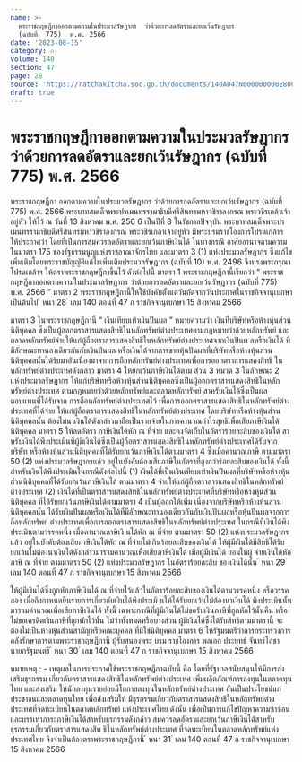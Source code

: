 ```yaml
---
name: >-
  พระราชกฤษฎีกาออกตามความในประมวลรัษฎากร  ว่าด้วยการลดอัตราและยกเว้นรัษฎากร 
  (ฉบับที่  775)  พ.ศ. 2566
date: '2023-08-15'
category: ก
volume: 140
section: 47
page: 28
source: 'https://ratchakitcha.soc.go.th/documents/140A047N0000000002800.pdf'
draft: true
---
```


# พระราชกฤษฎีกาออกตามความในประมวลรัษฎากร  ว่าด้วยการลดอัตราและยกเว้นรัษฎากร  (ฉบับที่  775)  พ.ศ. 2566

พระราชกฤษฎีกา ออกตามความในประมวลรัษฎากร ว่าด้วยการลดอัตราและยกเว้นรัษฎากร (ฉบับที่ 775) พ.ศ. 2566 พระบาทสมเด็จพระปรเมนทรรามาธิบดีศรีสินทรมหาวชิราลงกรณ พระวชิรเกล้าเจ้าอยู่หัว ให้ไว้ ณ วันที่ 13 สิงหำคม พ.ศ. 256 6 เป็นปีที่ 8 ในรัชกาลปัจจุบัน พระบาทสมเด็จพระปรเมนทรรามาธิบดีศรีสินทรมหาวชิราลงกรณ พระวชิรเกล้าเจ้าอยู่หัว มีพระบรมราชโองการโปรดเกล้าฯ ให้ประกาศว่า โดยที่เป็นการสมควรลดอัตราและยกเว้นภาษีเงินได้ ในบางกรณี อาศัยอานาจตามความในมาตรา 175 ของรัฐธรรมนูญแห่งราชอาณาจักรไทย และมาตรา 3 (1) แห่งประมวลรัษฎากร ซึ่งแก้ไขเพิ่มเติมโดยพระราชบัญญัติแก้ไขเพิ่มเติมประมวลรัษฎากร (ฉบับที่ 10) พ.ศ. 2496 จึงทรงพระกรุณาโปรดเกล้าฯ ให้ตราพระราชกฤษฎีกาขึ้นไว้ ดังต่อไปนี้ มาตรา 1 พระราชกฤษฎีกานี้เรียกว่า “ พระราชกฤษฎีกาออกตามความในประมวลรัษฎากร ว่าด้วยการลดอัตราและยกเว้นรัษฎากร (ฉบับที่ 775) พ.ศ. 2566 ” มาตรา 2 พระราชกฤษฎีกานี้ให้ใช้บังคับตั้งแต่วันถัดจากวันประกาศในราชกิจจานุเบกษา เป็นต้นไป ้ หนา 28 ่ เลม 140 ตอนที่ 47 ก ราชกิจจานุเบกษา 15 สิงหาคม 2566

มาตรา 3 ในพระราชกฤษฎีกานี้ “ เงินเทียบเท่าเงินปันผล ” หมายความว่า เงินที่บริษัทหรือห้างหุ้นส่วนนิติบุคคล ซึ่งเป็นผู้ออกตราสารแสดงสิทธิในหลักทรัพย์ต่างประเทศตามกฎหมายว่าด้วยหลักทรัพย์ และตลาดหลักทรัพย์จ่ายให้แก่ผู้ถือตราสารแสดงสิทธิในหลักทรัพย์ต่างประเทศจากเงินปันผ ลหรือเงินได้ ที่มีลักษณะทานองเดียวกันกับเงินปันผล หรือเงินได้จากการขายหุ้นปันผลที่บริษัทหรือห้างหุ้นส่วน นิติบุคคลนั้นได้รับมาอันเนื่องมาจากการถือหลักทรัพย์ต่างประเทศเพื่อการออกตราสารแสดงสิทธิ ในหลักทรัพย์ต่างประเทศดังกล่าว มาตรา 4 ให้ยกเว้นภาษีเงินได้ตาม ส่วน 3 หมวด 3 ในลักษณะ 2 แห่งประมวลรัษฎากร ให้แก่บริษัทหรือห้างหุ้นส่วนนิติบุคคลซึ่งเป็นผู้ออกตราสารแสดงสิทธิในหลักทรัพย์ต่างประเทศ ตามกฎหมายว่าด้วยหลักทรัพย์และตลาดหลักทรัพย์ สาหรับเงินได้ซึ่งเป็นผลตอบแทนที่ได้รับจาก การถือหลักทรัพย์ต่างประเทศไว้ เพื่อการออกตราสารแสดงสิทธิในหลักทรัพย์ต่างประเทศที่ได้จ่าย ให้แก่ผู้ถือตราสารแสดงสิทธิในหลักทรัพย์ต่างประเทศ โดยบริษัทหรือห้างหุ้นส่วนนิติบุคคลนั้น ต้องไม่นาเงินได้ดังกล่าวมาถือเป็นรายจ่ายในการคานวณกำไรสุทธิเพื่อเสียภาษีเงินได้นิติบุคคล มาตรา 5 ให้ลดอัตรา ภาษีเงินได้หัก ณ ที่จ่าย และคงจัดเก็บในอัตราร้อยละสิบของเงินได้ สาหรับเงินได้พึงประเมินที่ผู้มีเงินได้ซึ่งเป็นผู้ถือตราสารแสดงสิทธิในหลักทรัพย์ต่างประเทศได้รับจากบริษัท หรือห้างหุ้นส่วนนิติบุคคลที่ได้รับยกเว้นภาษีเงินได้ตามมาตรา 4 ซึ่งเมื่อคานวณภาษี ตามมาตรา 50 (2) แห่งประมวลรัษฎากรแล้ว อยู่ในบังคับต้องเสียภาษีในอัตราที่สูงกว่าร้อยละสิบของเงินได้ ทั้งนี้ สำหรับเงินได้พึงประเมินในกรณีดังต่อไปนี้ (1) เงินได้ที่เป็นเงินเทียบเท่าเงินปันผลที่บริษัทหรือห้างหุ้นส่วนนิติบุคคลที่ได้รับยกเว้นภาษีเงินได้ ตามมาตรา 4 จ่ายให้แก่ผู้ถือตราสารแสดงสิทธิในหลักทรัพย์ต่างประเทศ (2) เงินได้ที่เป็นตราสารแสดงสิทธิในหลักทรัพย์ต่างประเทศที่บริษัทหรือห้างหุ้นส่วนนิติบุคคล ที่ได้รับยกเว้นภาษีเงินได้ตามมาตรา 4 เป็นผู้ออกให้เพิ่ม เนื่องจากบริษัทหรือห้างหุ้นส่วนนิติบุคคลนั้น ได้รับเงินปันผลหรือเงินได้ที่มีลักษณะทานองเดียวกันกับเงินปันผลหรือหุ้นปันผลจากการถือหลักทรัพย์ ต่างประเทศเพื่อการออกตราสารแสดงสิทธิในหลักทรัพย์ต่างประเทศ ในกรณีที่เงินได้พึงประเมินตามวรรคหนึ่ง เมื่อคานวณภาษีเงิ นได้หัก ณ ที่จ่าย ตามมาตรา 50 (2) แห่งประมวลรัษฎากรแล้ว อยู่ในบังคับต้องเสียภาษีเงินได้หัก ณ ที่จ่ายไม่เกินร้อยละสิบของเงินได้ ให้ผู้มีเงินได้มีสิทธิได้รับยกเว้นไม่ต้องนาเงินได้ดังกล่าวมารวมคานวณเพื่อเสียภาษีเงินได้ เมื่อผู้มีเงินได้ ยอมให้ผู้ จ่ายเงินได้หักภาษี ณ ที่จ่าย ตามมาตรา 50 (2) แห่งประมวลรัษฎากร ในอัตราร้อยละสิบ ของเงินได้นั้น ้ หนา 29 ่ เลม 140 ตอนที่ 47 ก ราชกิจจานุเบกษา 15 สิงหาคม 2566

ให้ผู้มีเงินได้ซึ่งถูกหักภาษีเงินได้ ณ ที่จ่ายไว้แล้วในอัตราร้อยละสิบของเงินได้ตามวรรคหนึ่ง หรือวรรคสอง เมื่อถึงกาหนดยื่นรายการเกี่ยวกับเงินได้พึงประเมิ นให้ได้รับยกเว้นไม่ต้องนาเงินได้ พึงประเมินนั้นมารวมคำนวณเพื่อเสียภาษีเงินได้ ทั้งนี้ เฉพาะกรณีที่ผู้มีเงินได้ไม่ขอรับเงินภาษีที่ถูกหักไว้นั้นคืน หรือไม่ขอเครดิตเงินภาษีที่ถูกหักไว้นั้น ไม่ว่าทั้งหมดหรือบางส่วน ผู้มีเงินได้ซึ่งได้รับสิทธิตามมาตรานี้ จะต้องไม่เป็นห้างหุ้นส่วนสามัญหรือคณะบุคคล ที่มิใช่นิติบุคคล มาตรา 6 ให้รัฐมนตรีว่าการกระทรวงการคลังรักษาการตามพระราชกฤษฎีกานี้ ผู้รับสนองพระ บรม ราชโองการ พลเอก ประยุทธ์ จันทร์โอชา นายกรัฐมนตรี ้ หนา 30 ่ เลม 140 ตอนที่ 47 ก ราชกิจจานุเบกษา 15 สิงหาคม 2566

หมายเหตุ : - เหตุผลในการประกาศใช้พระราชกฤษฎีกาฉบับนี้ คือ โดยที่รัฐบาลสนับสนุนให้มีการส่งเสริมธุรกรรม เกี่ยวกับตราสารแสดงสิทธิในหลักทรัพย์ต่างประเทศ เพิ่มผลิตภัณฑ์การลงทุนในตลาดทุนไทย และส่งเสริม ให้นักลงทุนรายย่อยมีโอกาสลงทุนในหลักทรัพย์ต่างประเทศ อันเป็นประโยชน์แก่ประชาชนและตลาดทุนไทย เพื่อส่งเสริมให้ มีธุรกรรมเกี่ยวกับตราสารแสดงสิทธิในหลักทรัพย์ต่างประเทศที่จดทะเบียนในตลาดหลักทรัพย์ แห่งประเทศไทย ดังนั้น เพื่อเป็นการแก้ไขปัญหาความซ้าซ้อนและบรรเทาภาระภาษีเงินได้สาหรับธุรกรรมดังกล่าว สมควรลดอัตราและยกเว้นภาษีเงินได้สาหรับธุรกรรมเกี่ยวกับตราสารแสดงสิท ธิในหลักทรัพย์ต่างประเทศ ที่จดทะเบียนในตลาดหลักทรัพย์แห่งประเทศไทย จึงจำเป็นต้องตราพระราชกฤษฎีกานี้ ้ หนา 31 ่ เลม 140 ตอนที่ 47 ก ราชกิจจานุเบกษา 15 สิงหาคม 2566
